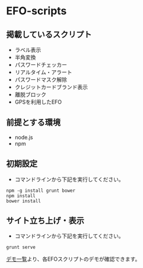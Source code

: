 # EFO-scripts

## 掲載しているスクリプト

* ラベル表示
* 半角変換
* パスワードチェッカー
* リアルタイム・アラート
* パスワードマスク解除
* クレジットカードブランド表示
* 離脱ブロック
* GPSを利用したEFO

## 前提とする環境

* node.js
* npm

## 初期設定

* コマンドラインから下記を実行してください。

```
npm -g install grunt bower
npm install
bower install
```

## サイト立ち上げ・表示

* コマンドラインから下記を実行してください。

```
grunt serve
```

[デモ一覧](http://localhost:9000/demo/)より、各EFOスクリプトのデモが確認できます。
